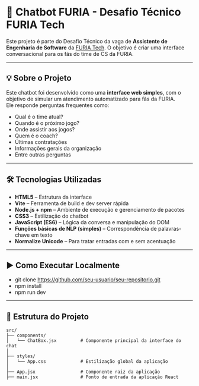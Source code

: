 # 🤖 Chatbot FURIA - Desafio Técnico FURIA Tech

Este projeto é parte do Desafio Técnico da vaga de **Assistente de Engenharia de Software** da [FURIA Tech](https://furia.gg). O objetivo é criar uma interface conversacional para os fãs do time de CS da FURIA.  

---

## 💡 Sobre o Projeto

Este chatbot foi desenvolvido como uma **interface web simples**, com o objetivo de simular um atendimento automatizado para fãs da FURIA.  
Ele responde perguntas frequentes como:

- Qual é o time atual?
- Quando é o próximo jogo?
- Onde assistir aos jogos?
- Quem é o coach?
- Últimas contratações
- Informações gerais da organização
- Entre outras perguntas

---

## 🛠️ Tecnologias Utilizadas

- **HTML5** – Estrutura da interface
- **Vite** – Ferramenta de build e dev server rápida
- **Node.js + npm** – Ambiente de execução e gerenciamento de pacotes
- **CSS3** – Estilização do chatbot
- **JavaScript (ES6)** – Lógica da conversa e manipulação do DOM
- **Funções básicas de NLP (simples)** – Correspondência de palavras-chave em texto
- **Normalize Unicode** – Para tratar entradas com e sem acentuação

---

## ▶️ Como Executar Localmente


   
- git clone https://github.com/seu-usuario/seu-repositorio.git
- npm install
- npm run dev

---

## 📁 Estrutura do Projeto

```plaintext
src/
├── components/
│   └── ChatBox.jsx         # Componente principal da interface do chat
│
├── styles/
│   └── App.css             # Estilização global da aplicação
│
├── App.jsx                 # Componente raiz da aplicação
├── main.jsx                # Ponto de entrada da aplicação React
